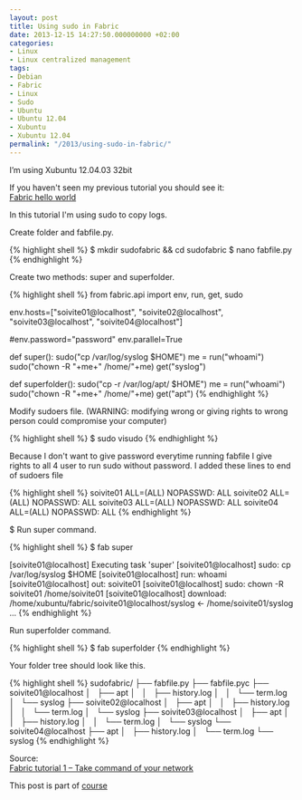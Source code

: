 ```yaml
---
layout: post
title: Using sudo in Fabric
date: 2013-12-15 14:27:50.000000000 +02:00
categories:
- Linux
- Linux centralized management
tags:
- Debian
- Fabric
- Linux
- Sudo
- Ubuntu
- Ubuntu 12.04
- Xubuntu
- Xubuntu 12.04
permalink: "/2013/using-sudo-in-fabric/"
---
```

I’m using Xubuntu 12.04.03 32bit

If you haven't seen my previous tutorial you should see it:  
[Fabric hello world](http://soivi.net/2013/fabric-hello-world/)

In this tutorial I'm using sudo to copy logs.

Create folder and fabfile.py.

{% highlight shell %}
$ mkdir sudofabric && cd sudofabric
$ nano fabfile.py
{% endhighlight %}

Create two methods: super and superfolder.

{% highlight shell %}
from fabric.api import  env, run, get, sudo

env.hosts=["soivite01@localhost", "soivite02@localhost",
                "soivite03@localhost", "soivite04@localhost"]

#env.password="password"
env.parallel=True

def super():
    sudo("cp /var/log/syslog $HOME")
    me = run("whoami")
    sudo("chown -R "+me+" /home/"+me)
    get("syslog")

def superfolder():
    sudo("cp -r /var/log/apt/ $HOME")
    me = run("whoami")
    sudo("chown -R "+me+" /home/"+me)
    get("apt")
{% endhighlight %}

Modify sudoers file. (WARNING: modifying wrong or giving rights to wrong person could compromise your computer)

{% highlight shell %}
$ sudo visudo
{% endhighlight %}

Because I don't want to give password everytime running fabfile I give rights to all 4 user to run sudo without password. I added these lines to end of sudoers file

{% highlight shell %}
soivite01 ALL=(ALL) NOPASSWD: ALL
soivite02 ALL=(ALL) NOPASSWD: ALL
soivite03 ALL=(ALL) NOPASSWD: ALL
soivite04 ALL=(ALL) NOPASSWD: ALL
{% endhighlight %}

$ Run super command.

{% highlight shell %}
$ fab super

[soivite01@localhost] Executing task 'super'
[soivite01@localhost] sudo: cp /var/log/syslog $HOME
[soivite01@localhost] run: whoami
[soivite01@localhost] out: soivite01
[soivite01@localhost] sudo: chown -R soivite01 /home/soivite01
[soivite01@localhost] download: /home/xubuntu/fabric/soivite01@localhost/syslog <- /home/soivite01/syslog
...
{% endhighlight %}

Run superfolder command.

{% highlight shell %}
$ fab superfolder
{% endhighlight %}

Your folder tree should look like this.

{% highlight shell %}
sudofabric/
├── fabfile.py
├── fabfile.pyc
├── soivite01@localhost
│   ├── apt
│   │   ├── history.log
│   │   └── term.log
│   └── syslog
├── soivite02@localhost
│   ├── apt
│   │   ├── history.log
│   │   └── term.log
│   └── syslog
├── soivite03@localhost
│   ├── apt
│   │   ├── history.log
│   │   └── term.log
│   └── syslog
└── soivite04@localhost
    ├── apt
    │   ├── history.log
    │   └── term.log
    └── syslog
{% endhighlight %}

Source:  
[Fabric tutorial 1 – Take command of your network](http://awaseroot.wordpress.com/2012/04/23/fabric-tutorial-1-take-command-of-your-network/)

This post is part of [course](http://terokarvinen.com/2013/aikataulu-%E2%80%93-linuxin-keskitetty-hallinta-%E2%80%93-ict4tn011-4-syksylla-2013)